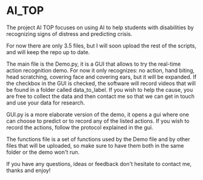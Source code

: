 # AI_TOP
The project AI TOP focuses on using AI to help students with disabilities by recognizing signs of distress and predicting crisis.

For now there are only 3.5 files, but I will soon upload the rest of the scripts, and will keep the repo up to date.

The main file is the Demo.py, it is a GUI that allows to try the real-time action recognition demo. For now it only recognizes: no action, hand biting, head scratching, covering face and covering ears, but it will be expanded. If the checkbox in the GUI is checked, the software will record videos that will be found in a folder called data_to_label. If you wish to help the cause, you are free to collect the data and then contact me so that we can get in touch and use your data for research.

GUI.py is a more elaborate version of the demo, it opens a gui where one can choose to predict or to record any of the listed actions. If you wish to record the actions, follow the protocol explained in the gui.

The functions file is a set of functions used by the Demo file and by other files that will be uploaded, so make sure to have them both in the same folder or the demo won't run.

If you have any questions, ideas or feedback don't hesitate to contact me, thanks and enjoy!
